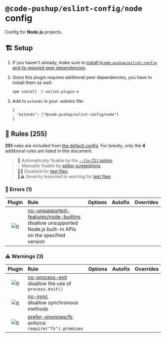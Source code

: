 # `@code-pushup/eslint-config/node` config

Config for **Node.js** projects.

## 🏗️ Setup

1. If you haven't already, make sure to [install `@code-pushup/eslint-config` and its required peer dependencies](../README.md#🏗️-setup).
2. Since this plugin requires additional peer dependencies, you have to install them as well:
   
   ```sh
   npm install -D eslint-plugin-n
   ```
3. Add to `extends` in your .eslintrc file:
   
   ```jsonc
   {
     "extends": ["@code-pushup/eslint-config/node"]
   }
   ```


## 📏 Rules (255)

**251** rules are included from [the default config](./index.md#📏-rules-251). For brevity, only the **4** additional rules are listed in this document.

> 🔧 Automatically fixable by the [`--fix` CLI option](https://eslint.org/docs/user-guide/command-line-interface#--fix).<br>💡 Manually fixable by [editor suggestions](https://eslint.org/docs/developer-guide/working-with-rules#providing-suggestions).<br>🧪🚫 Disabled for [test files](../README.md#🧪-test-overrides).<br>🧪⚠️ Severity lessened to warning for [test files](../README.md#🧪-test-overrides).

### 🚨 Errors (1)

| Plugin | Rule | Options | Autofix | Overrides |
| :-: | :-- | :-- | :-: | :-: |
| [![n](./icons/material/nodejs.png)](https://github.com/eslint-community/eslint-plugin-n#readme) | [no-unsupported-features/node-builtins](https://github.com/eslint-community/eslint-plugin-n/blob/HEAD/docs/rules/no-unsupported-features/node-builtins.md)<br>disallow unsupported Node.js built-in APIs on the specified version |  |  |  |

### ⚠️ Warnings (3)

| Plugin | Rule | Options | Autofix | Overrides |
| :-: | :-- | :-- | :-: | :-: |
| [![n](./icons/material/nodejs.png)](https://github.com/eslint-community/eslint-plugin-n#readme) | [no-process-exit](https://github.com/eslint-community/eslint-plugin-n/blob/HEAD/docs/rules/no-process-exit.md)<br>disallow the use of `process.exit()` |  |  |  |
| [![n](./icons/material/nodejs.png)](https://github.com/eslint-community/eslint-plugin-n#readme) | [no-sync](https://github.com/eslint-community/eslint-plugin-n/blob/HEAD/docs/rules/no-sync.md)<br>disallow synchronous methods |  |  |  |
| [![n](./icons/material/nodejs.png)](https://github.com/eslint-community/eslint-plugin-n#readme) | [prefer-promises/fs](https://github.com/eslint-community/eslint-plugin-n/blob/HEAD/docs/rules/prefer-promises/fs.md)<br>enforce `require("fs").promises` |  |  |  |
